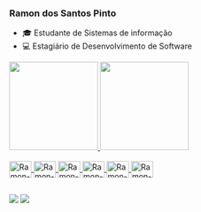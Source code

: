 ### Ramon dos Santos Pinto

- :mortar_board: Estudante de Sistemas de informação
- :computer: Estagiário de Desenvolvimento de Software

 <div>
  <a href="https://github.com/ramonsantospinto">
  <img height="160em" src="https://github-readme-stats.vercel.app/api?username=ramonsantospinto&show_icons=true&theme=dark&include_all_commits=true&count_private=true"/>
  <img height="160em" src="https://github-readme-stats.vercel.app/api/top-langs/?username=ramonsantospinto&layout=compact&langs_count=7&theme=dark"/>
</div>
  

  <div style="display: inline_block"><br>
  <img align="center" alt="Ramon-Dart" height="30" width="40" src="https://cdn.jsdelivr.net/gh/devicons/devicon/icons/dart/dart-original.svg">
  <img align="center" alt="Ramon-Flutter" height="30" width="40" src="https://cdn.jsdelivr.net/gh/devicons/devicon/icons/flutter/flutter-original.svg">
  <img align="center" alt="Ramon-Android" height="30" width="40" src="https://cdn.jsdelivr.net/gh/devicons/devicon/icons/android/android-original.svg">
  <img align="center" alt="Ramon-Linux" height="30" width="40" src="https://cdn.jsdelivr.net/gh/devicons/devicon/icons/linux/linux-original.svg">
  <img align="center" alt="Ramon-Windows" height="30" width="40" src="https://cdn.jsdelivr.net/gh/devicons/devicon/icons/windows8/windows8-original.svg">
  <img align="center" alt="Ramon-git" height="30" width="40" src="https://cdn.jsdelivr.net/gh/devicons/devicon/icons/git/git-original.svg">

  
</div>
  
  ## 
  
  <div>
  <a href="https://www.linkedin.com/in/ramon-santos-1464a6108/" target="_blank" rel="external"><img src="https://img.shields.io/badge/-LinkedIn-%230077B5?style=for-the-badge&logo=linkedin&logoColor=white" target="_blank" rel="external"></a>
  <a href = "mailto:ramonsantospinto@gmail.com" target="_blank" rel="external"><img src="https://img.shields.io/badge/Gmail-D14836?style=for-the-badge&logo=gmail&logoColor=white" target="_blank" rel"external"></a>
  </div>
